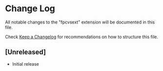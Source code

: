 # Change Log

All notable changes to the "fpcvsext" extension will be documented in this file.

Check [Keep a Changelog](http://keepachangelog.com/) for recommendations on how to structure this file.

## [Unreleased]

- Initial release
